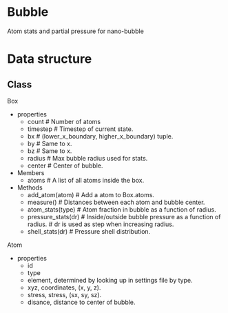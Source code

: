 # Bubble
Atom stats and partial pressure for nano-bubble

# Data structure

## Class

Box
  - properties
    - count      # Number of atoms
    - timestep   # Timestep of current state.
    - bx         # (lower_x_boundary, higher_x_boundary) tuple.
    - by         # Same to x.
    - bz         # Same to x.
    - radius     # Max bubble radius used for stats.
    - center     # Center of bubble.
  - Members
    - atoms  # A list of all atoms inside the box.
  - Methods
    - add_atom(atom)     # Add a atom to Box.atoms.
    - measure()          # Distances between each atom and bubble center.
    - atom_stats(type)   # Atom fraction in bubble as a function of radius.
    - pressure_stats(dr) # Inside/outside bubble pressure as a function of radius.
                         # dr is used as step when increasing radius.
    - shell_stats(dr)    # Pressure shell distribution.

Atom
   - properties
     - id
     - type
     - element, determined by looking up in settings file by type.
     - xyz, coordinates, (x, y, z).
     - stress, stress, (sx, sy, sz).
     - disance, distance to center of bubble.
